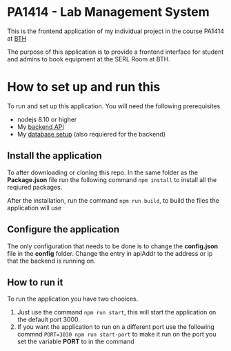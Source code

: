 # PA1414 - Lab Management System

This is the frontend application of my individual project in the course PA1414 at [BTH](https://bth.se)

The purpose of this application is to provide a frontend interface for student and admins to book equipment at the SERL Room at BTH.

# How to set up and run this

To run and set up this application. You will need the following prerequisites
* nodejs 8.10 or higher
* My [backend API](https://github.com/Nicklaspoke/PA1414-Lab-Management-System-Backend-API)
* My [database setup](https://github.com/Nicklaspoke/PA1414-Lab-Management-System-Database-SQL) (also requiered for the backend)

## Install the application
To after downloading or cloning this repo. In the same folder as the **Package.json** file run the following command `npm install` to install all the reqiured packages.

After the installation, run the command `npm run build`, to build the files the application will use

## Configure the application
The only configuration that needs to be done is to change the **config.json** file in the **config** folder. Change the entry in apiAddr to the address or ip that the backend is running on.

## How to run it
To run the application you have two chooices.
1. Just use the command `npm run start`, this will start the application on the default port 3000.
2. If you want the application to run on a different port use the following commnd `PORT=3030 npm run start-port` to make it run on the port you set the variable **PORT** to in the command
